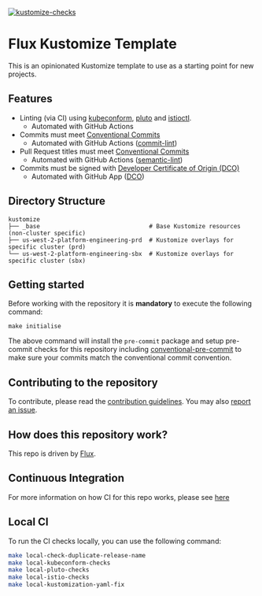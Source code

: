 [![kustomize-checks](https://github.com/swade1987/flux2-kustomize-template/actions/workflows/kustomize-checks.yaml/badge.svg)](https://github.com/swade1987/flux2-kustomize-template/actions/workflows/kustomize-checks.yaml)

# Flux Kustomize Template

This is an opinionated Kustomize template to use as a starting point for new projects.

## Features

- Linting (via CI) using [kubeconform](https://github.com/yannh/kubeconform), [pluto](https://github.com/FairwindsOps/pluto) and [istioctl](https://istio.io/latest/docs/reference/commands/istioctl/).
    - Automated with GitHub Actions
- Commits must meet [Conventional Commits](https://www.conventionalcommits.org/en/v1.0.0/)
    - Automated with GitHub Actions ([commit-lint](https://github.com/conventional-changelog/commitlint/#what-is-commitlint))
- Pull Request titles must meet [Conventional Commits](https://www.conventionalcommits.org/en/v1.0.0/)
    - Automated with GitHub Actions ([semantic-lint](https://github.com/amannn/action-semantic-pull-request))
- Commits must be signed with [Developer Certificate of Origin (DCO)](https://developercertificate.org/)
    - Automated with GitHub App ([DCO](https://github.com/apps/dco))

## Directory Structure

```
kustomize
├── _base                               # Base Kustomize resources (non-cluster specific)
├── us-west-2-platform-engineering-prd  # Kustomize overlays for specific cluster (prd)
└── us-west-2-platform-engineering-sbx  # Kustomize overlays for specific cluster (sbx)
```

## Getting started

Before working with the repository it is **mandatory** to execute the following command:

```
make initialise
```

The above command will install the `pre-commit` package and setup pre-commit checks for this repository including [conventional-pre-commit](https://github.com/compilerla/conventional-pre-commit) to make sure your commits match the conventional commit convention.

## Contributing to the repository

To contribute, please read the [contribution guidelines](CONTRIBUTING.md). You may also [report an issue](https://github.com/swade1987/flux2-kustomize-template/issues/new/choose).

## How does this repository work?

This repo is driven by [Flux](https://fluxcd.io/).

## Continuous Integration

For more information on how CI for this repo works, please see [here](docs/ci.md)

## Local CI

To run the CI checks locally, you can use the following command:

```bash
make local-check-duplicate-release-name
make local-kubeconform-checks
make local-pluto-checks
make local-istio-checks
make local-kustomization-yaml-fix
```
